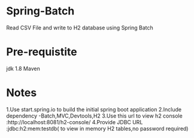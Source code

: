# Spring-Batch
Read CSV File and write to H2 database using Spring Batch


Pre-requistite
================
jdk 1.8
Maven

Notes
======
1.Use start.spring.io to build the initial spring boot application
2.Include dependency -Batch,MVC,Devtools,H2
3.Use this url to view h2 console :http://localhost:8081/h2-console/
4.Provide JDBC URL :jdbc:h2:mem:testdb( to view in memory H2 tables,no password required)

